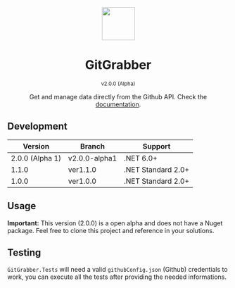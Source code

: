 <div align="center">
  <img src="https://i.imgur.com/JnSjFjJ.png" width="75px">
  <br>
  <h1>GitGrabber</h1><sup>v2.0.0 (Alpha)</sup>
</div>

<center>
<p align="center">
Get and manage data directly from the Github API. Check the
<a href="./Docs/Documentation.MD">documentation</a>.
</p>
</center>

## Development

| Version | Branch | Support |
| --- | ----------- | ------- |
| 2.0.0 (Alpha 1) | v2.0.0-alpha1 | .NET 6.0+ |
| 1.1.0 | ver1.1.0 | .NET Standard 2.0+ |
| 1.0.0 | ver1.0.0 | .NET Standard 2.0+ |

## Usage

**Important:** This version (2.0.0) is a open alpha and does not have a Nuget package. Feel free to clone
this project and reference in your solutions.

## Testing

`GitGrabber.Tests` will need a valid `githubConfig.json` (Github) credentials to work, you can execute all the tests
after providing the needed informations.
